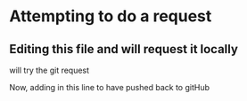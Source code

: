 # Attempting to do a request

## Editing this file and will request it locally

will try the git request

Now, adding in this line to have pushed back to gitHub

